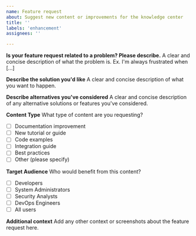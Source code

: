 ```yaml
---
name: Feature request
about: Suggest new content or improvements for the knowledge center
title: ''
labels: 'enhancement'
assignees: ''

---
```


**Is your feature request related to a problem? Please describe.**
A clear and concise description of what the problem is. Ex. I'm always frustrated when [...]

**Describe the solution you'd like**
A clear and concise description of what you want to happen.

**Describe alternatives you've considered**
A clear and concise description of any alternative solutions or features you've considered.

**Content Type**
What type of content are you requesting?
- [ ] Documentation improvement
- [ ] New tutorial or guide
- [ ] Code examples
- [ ] Integration guide
- [ ] Best practices
- [ ] Other (please specify)

**Target Audience**
Who would benefit from this content?
- [ ] Developers
- [ ] System Administrators
- [ ] Security Analysts
- [ ] DevOps Engineers
- [ ] All users

**Additional context**
Add any other context or screenshots about the feature request here.
